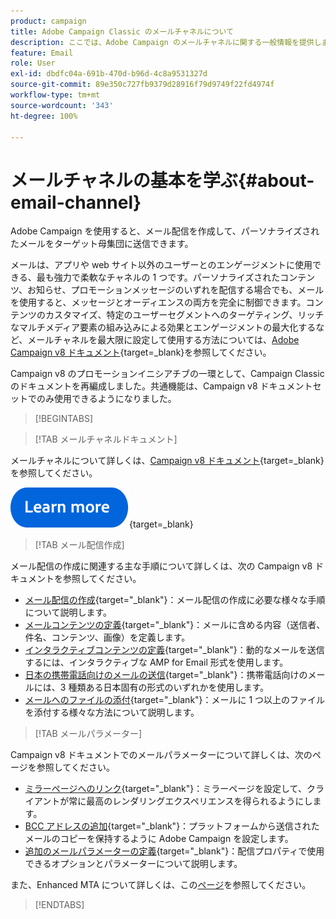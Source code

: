 ```yaml
---
product: campaign
title: Adobe Campaign Classic のメールチャネルについて
description: ここでは、Adobe Campaign のメールチャネルに関する一般情報を提供します。
feature: Email
role: User
exl-id: dbdfc04a-691b-470d-b96d-4c8a9531327d
source-git-commit: 89e350c727fb9379d28916f79d9749f22fd4974f
workflow-type: tm+mt
source-wordcount: '343'
ht-degree: 100%

---
```


# メールチャネルの基本を学ぶ{#about-email-channel}

Adobe Campaign を使用すると、メール配信を作成して、パーソナライズされたメールをターゲット母集団に送信できます。

メールは、アプリや web サイト以外のユーザーとのエンゲージメントに使用できる、最も強力で柔軟なチャネルの 1 つです。パーソナライズされたコンテンツ、お知らせ、プロモーションメッセージのいずれを配信する場合でも、メールを使用すると、メッセージとオーディエンスの両方を完全に制御できます。コンテンツのカスタマイズ、特定のユーザーセグメントへのターゲティング、リッチなマルチメディア要素の組み込みによる効果とエンゲージメントの最大化するなど、メールチャネルを最大限に設定して使用する方法については、[Adobe Campaign v8 ドキュメント](https://experienceleague.adobe.com/ja/docs/campaign/campaign-v8/send/emails/email){target=_blank}を参照してください。

Campaign v8 のプロモーションイニシアチブの一環として、Campaign Classic のドキュメントを再編成しました。共通機能は、Campaign v8 ドキュメントセットでのみ使用できるようになりました。


>[!BEGINTABS]

>[!TAB メールチャネルドキュメント]

メールチャネルについて詳しくは、[Campaign v8 ドキュメント](https://experienceleague.adobe.com/ja/docs/campaign/campaign-v8/send/emails/email){target=_blank}を参照してください。


[![画像](../../assets/do-not-localize/learn-more-button.svg)](https://experienceleague.adobe.com/ja/docs/campaign/campaign-v8/send/emails/email){target=_blank}


>[!TAB メール配信作成]

メール配信の作成に関連する主な手順について詳しくは、次の Campaign v8 ドキュメントを参照してください。

* [メール配信の作成](https://experienceleague.adobe.com/docs/campaign/campaign-v8/send/emails/email.html?lang=ja){target="_blank"}：メール配信の作成に必要な様々な手順について説明します。
* [メールコンテンツの定義](https://experienceleague.adobe.com/docs/campaign/campaign-v8/send/emails/defining-the-email-content.html?lang=ja){target="_blank"}：メールに含める内容（送信者、件名、コンテンツ、画像）を定義します。
* [インタラクティブコンテンツの定義](https://experienceleague.adobe.com/docs/campaign/campaign-v8/send/emails/defining-interactive-content.html?lang=ja){target="_blank"}：動的なメールを送信するには、インタラクティブな AMP for Email 形式を使用します。
* [日本の携帯電話向けのメールの送信](https://experienceleague.adobe.com/docs/campaign/campaign-v8/send/emails/sending-emails-on-japanese-mobiles.html?lang=ja){target="_blank"}：携帯電話向けのメールには、3 種類ある日本固有の形式のいずれかを使用します。
* [メールへのファイルの添付](https://experienceleague.adobe.com/docs/campaign/campaign-v8/send/emails/attaching-files.html?lang=ja){target="_blank"}：メールに 1 つ以上のファイルを添付する様々な方法について説明します。


>[!TAB メールパラメーター]

Campaign v8 ドキュメントでのメールパラメーターについて詳しくは、次のページを参照してください。

* [ミラーページへのリンク](https://experienceleague.adobe.com/docs/campaign/campaign-v8/send/emails/mirror-page.html?lang=ja){target="_blank"}：ミラーページを設定して、クライアントが常に最高のレンダリングエクスペリエンスを得られるようにします。
* [BCC アドレスの追加](https://experienceleague.adobe.com/docs/campaign/campaign-v8/send/emails/email-bcc.html?lang=ja){target="_blank"}：プラットフォームから送信されたメールのコピーを保持するように Adobe Campaign を設定します。
* [追加のメールパラメーターの定義](https://experienceleague.adobe.com/docs/campaign/campaign-v8/send/emails/email-parameters.html?lang=ja){target="_blank"}：配信プロパティで使用できるオプションとパラメーターについて説明します。

また、Enhanced MTA について詳しくは、この[ページ](sending-with-enhanced-mta.md)を参照してください。

>[!ENDTABS]





<!--
Adobe Campaign lets you mass deliver personalized electronic messages to a target population.

Before starting sending emails:

* Make sure recipient profiles contain at least an email address.
* Learn more about the Adobe Campaign [Delivery best practices](delivery-best-practices.md).
* Read out these sections to learn more about Deliverability: [Deliverability management in Campaign](about-deliverability.md) and [Deliverability best practices guide](https://experienceleague.adobe.com/docs/deliverability-learn/deliverability-best-practice-guide/introduction.html?lang=ja).

The key steps to send an email are as follows:

* [Create an email delivery](creating-an-email-delivery.md)
* [Define the target population](steps-defining-the-target-population.md)
* [Define the email content](defining-the-email-content.md)
* [Send the email](sending-messages.md)
* [Monitor the delivery](about-delivery-monitoring.md)

The sections below provide information that is specific to the email channel. For global information on how to create a delivery, refer to [this section](steps-about-delivery-creation-steps.md).
-->